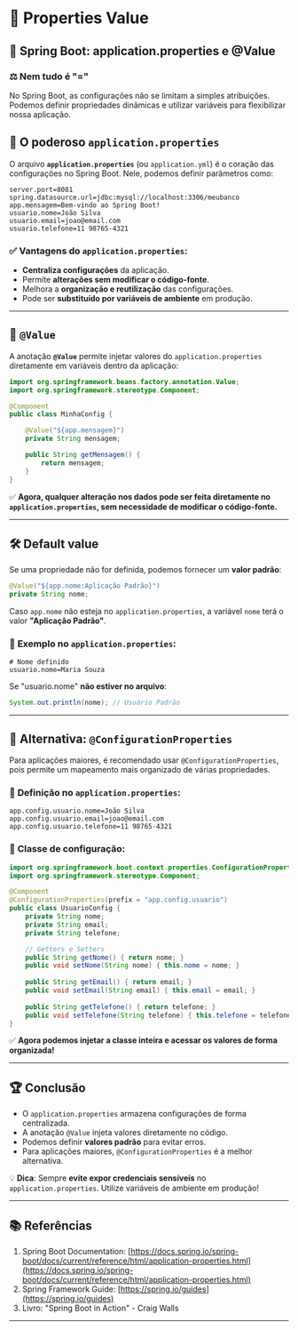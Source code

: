 # 🔑 Properties Value

## 📌 Spring Boot: application.properties e @Value

### ⚖️ Nem tudo é "="
No Spring Boot, as configurações não se limitam a simples atribuições. Podemos definir propriedades dinâmicas e utilizar variáveis para flexibilizar nossa aplicação.

## 💪 O poderoso `application.properties`
O arquivo **`application.properties`** (ou `application.yml`) é o coração das configurações no Spring Boot. Nele, podemos definir parâmetros como:

```properties
server.port=8081
spring.datasource.url=jdbc:mysql://localhost:3306/meubanco
app.mensagem=Bem-vindo ao Spring Boot!
usuario.nome=João Silva
usuario.email=joao@email.com
usuario.telefone=11 98765-4321
```

### ✅ **Vantagens do `application.properties`**:
- **Centraliza configurações** da aplicação.
- Permite **alterações sem modificar o código-fonte**.
- Melhora a **organização e reutilização** das configurações.
- Pode ser **substituído por variáveis de ambiente** em produção.

---

## 🎯 `@Value`
A anotação **`@Value`** permite injetar valores do `application.properties` diretamente em variáveis dentro da aplicação:

```java
import org.springframework.beans.factory.annotation.Value;
import org.springframework.stereotype.Component;

@Component
public class MinhaConfig {

    @Value("${app.mensagem}")
    private String mensagem;

    public String getMensagem() {
        return mensagem;
    }
}
```

✅ **Agora, qualquer alteração nos dados pode ser feita diretamente no `application.properties`, sem necessidade de modificar o código-fonte.**

---

## 🛠️ Default value
Se uma propriedade não for definida, podemos fornecer um **valor padrão**:

```java
@Value("${app.nome:Aplicação Padrão}")
private String nome;
```

Caso `app.nome` não esteja no `application.properties`, a variável `nome` terá o valor **"Aplicação Padrão"**.

### 📌 **Exemplo no `application.properties`**:

```properties
# Nome definido
usuario.nome=Maria Souza
```

Se "usuario.nome" **não estiver no arquivo**:

```java
System.out.println(nome); // Usuário Padrão
```

---

## 🎯 **Alternativa: `@ConfigurationProperties`**
Para aplicações maiores, é recomendado usar `@ConfigurationProperties`, pois permite um mapeamento mais organizado de várias propriedades.

### 📌 **Definição no `application.properties`**:

```properties
app.config.usuario.nome=João Silva
app.config.usuario.email=joao@email.com
app.config.usuario.telefone=11 98765-4321
```

### 📌 **Classe de configuração**:

```java
import org.springframework.boot.context.properties.ConfigurationProperties;
import org.springframework.stereotype.Component;

@Component
@ConfigurationProperties(prefix = "app.config.usuario")
public class UsuarioConfig {
    private String nome;
    private String email;
    private String telefone;

    // Getters e Setters
    public String getNome() { return nome; }
    public void setNome(String nome) { this.nome = nome; }
    
    public String getEmail() { return email; }
    public void setEmail(String email) { this.email = email; }
    
    public String getTelefone() { return telefone; }
    public void setTelefone(String telefone) { this.telefone = telefone; }
}
```

✅ **Agora podemos injetar a classe inteira e acessar os valores de forma organizada!**

---

## 🏆 **Conclusão**

- O `application.properties` armazena configurações de forma centralizada.
- A anotação `@Value` injeta valores diretamente no código.
- Podemos definir **valores padrão** para evitar erros.
- Para aplicações maiores, `@ConfigurationProperties` é a melhor alternativa.

💡 **Dica**: Sempre **evite expor credenciais sensíveis** no `application.properties`. Utilize variáveis de ambiente em produção!

---

## 📚 **Referências**

1. Spring Boot Documentation: [https://docs.spring.io/spring-boot/docs/current/reference/html/application-properties.html](https://docs.spring.io/spring-boot/docs/current/reference/html/application-properties.html)
2. Spring Framework Guide: [https://spring.io/guides](https://spring.io/guides)
3. Livro: "Spring Boot in Action" - Craig Walls

---

